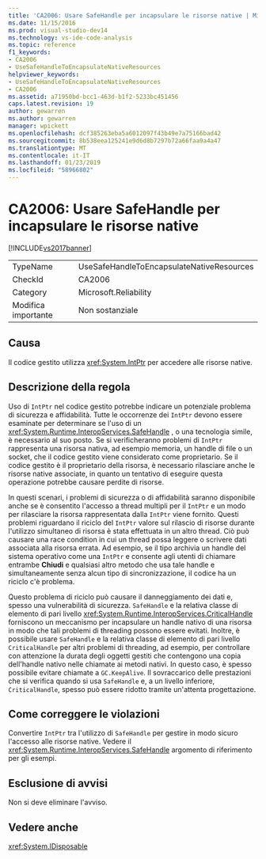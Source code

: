 ```yaml
---
title: 'CA2006: Usare SafeHandle per incapsulare le risorse native | Microsoft Docs'
ms.date: 11/15/2016
ms.prod: visual-studio-dev14
ms.technology: vs-ide-code-analysis
ms.topic: reference
f1_keywords:
- CA2006
- UseSafeHandleToEncapsulateNativeResources
helpviewer_keywords:
- UseSafeHandleToEncapsulateNativeResources
- CA2006
ms.assetid: a71950bd-bcc1-463d-b1f2-5233bc451456
caps.latest.revision: 19
author: gewarren
ms.author: gewarren
manager: wpickett
ms.openlocfilehash: dcf385263eba5a6012097f43b49e7a75166bad42
ms.sourcegitcommit: 8b538eea125241e9d6d8b7297b72a66faa9a4a47
ms.translationtype: MT
ms.contentlocale: it-IT
ms.lasthandoff: 01/23/2019
ms.locfileid: "58966802"
---
```

# <a name="ca2006-use-safehandle-to-encapsulate-native-resources"></a>CA2006: Usare SafeHandle per incapsulare le risorse native
[!INCLUDE[vs2017banner](../includes/vs2017banner.md)]

|||
|-|-|
|TypeName|UseSafeHandleToEncapsulateNativeResources|
|CheckId|CA2006|
|Category|Microsoft.Reliability|
|Modifica importante|Non sostanziale|

## <a name="cause"></a>Causa
 Il codice gestito utilizza <xref:System.IntPtr> per accedere alle risorse native.

## <a name="rule-description"></a>Descrizione della regola
 Uso di `IntPtr` nel codice gestito potrebbe indicare un potenziale problema di sicurezza e affidabilità. Tutte le occorrenze dei `IntPtr` devono essere esaminate per determinare se l'uso di un <xref:System.Runtime.InteropServices.SafeHandle> , o una tecnologia simile, è necessario al suo posto. Se si verificheranno problemi di `IntPtr` rappresenta una risorsa nativa, ad esempio memoria, un handle di file o un socket, che il codice gestito viene considerato come proprietario. Se il codice gestito è il proprietario della risorsa, è necessario rilasciare anche le risorse native associate, in quanto un tentativo di eseguire questa operazione potrebbe causare perdite di risorse.

 In questi scenari, i problemi di sicurezza o di affidabilità saranno disponibile anche se è consentito l'accesso a thread multipli per il `IntPtr` e un modo per rilasciare la risorsa rappresentata dalla `IntPtr` viene fornito. Questi problemi riguardano il riciclo del `IntPtr` valore sul rilascio di risorse durante l'utilizzo simultaneo di risorsa è stata effettuata in un altro thread. Ciò può causare una race condition in cui un thread possa leggere o scrivere dati associata alla risorsa errata. Ad esempio, se il tipo archivia un handle del sistema operativo come una `IntPtr` e consente agli utenti di chiamare entrambe **Chiudi** e qualsiasi altro metodo che usa tale handle e simultaneamente senza alcun tipo di sincronizzazione, il codice ha un riciclo c'è problema.

 Questo problema di riciclo può causare il danneggiamento dei dati e, spesso una vulnerabilità di sicurezza. `SafeHandle` e la relativa classe di elemento di pari livello <xref:System.Runtime.InteropServices.CriticalHandle> forniscono un meccanismo per incapsulare un handle nativo di una risorsa in modo che tali problemi di threading possono essere evitati. Inoltre, è possibile usare `SafeHandle` e la relativa classe di elemento di pari livello `CriticalHandle` per altri problemi di threading, ad esempio, per controllare con attenzione la durata degli oggetti gestiti che contengono una copia dell'handle nativo nelle chiamate ai metodi nativi. In questo caso, è spesso possibile evitare chiamate a `GC.KeepAlive`. Il sovraccarico delle prestazioni che si verifica quando si usa `SafeHandle` e, a un livello inferiore, `CriticalHandle`, spesso può essere ridotto tramite un'attenta progettazione.

## <a name="how-to-fix-violations"></a>Come correggere le violazioni
 Convertire `IntPtr` tra l'utilizzo di `SafeHandle` per gestire in modo sicuro l'accesso alle risorse native. Vedere il <xref:System.Runtime.InteropServices.SafeHandle> argomento di riferimento per gli esempi.

## <a name="when-to-suppress-warnings"></a>Esclusione di avvisi
 Non si deve eliminare l'avviso.

## <a name="see-also"></a>Vedere anche
 <xref:System.IDisposable>
